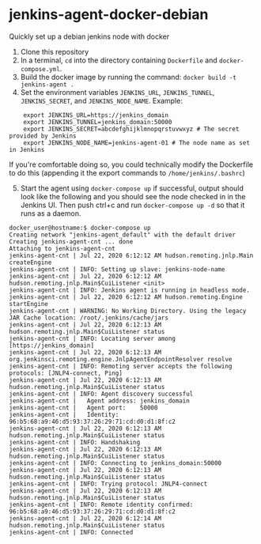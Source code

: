 # jenkins-agent-docker-debian
Quickly set up a debian jenkins node with docker

1. Clone this repository
2. In a terminal, `cd` into the directory containing `Dockerfile` and `docker-compose.yml`. 
3. Build the docker image by running the command: `docker build -t jenkins-agent .`
4. Set the environment variables `JENKINS_URL`, `JENKINS_TUNNEL`, `JENKINS_SECRET`, and `JENKINS_NODE_NAME`. Example:
```
    export JENKINS_URL=https://jenkins_domain
    export JENKINS_TUNNEL=jenkins_domain:50000
    export JENKINS_SECRET=abcdefghijklmnopqrstuvwxyz # The secret provided by Jenkins
    export JENKINS_NODE_NAME=jenkins-agent-01 # The node name as set in Jenkins
```

If you're comfortable doing so, you could technically modify the Dockerfile to do this (appending it the export commands to `/home/jenkins/.bashrc`)

5. Start the agent using `docker-compose up` if successful, output should look like the following and you should see the node checked in in the Jenkins UI.
Then push ctrl+c and run `docker-compose up -d` so that it runs as a daemon.
```
docker_user@hostname:$ docker-compose up
Creating network "jenkins-agent_default" with the default driver
Creating jenkins-agent-cnt ... done
Attaching to jenkins-agent-cnt
jenkins-agent-cnt | Jul 22, 2020 6:12:12 AM hudson.remoting.jnlp.Main createEngine
jenkins-agent-cnt | INFO: Setting up slave: jenkins-node-name
jenkins-agent-cnt | Jul 22, 2020 6:12:12 AM hudson.remoting.jnlp.Main$CuiListener <init>
jenkins-agent-cnt | INFO: Jenkins agent is running in headless mode.
jenkins-agent-cnt | Jul 22, 2020 6:12:12 AM hudson.remoting.Engine startEngine
jenkins-agent-cnt | WARNING: No Working Directory. Using the legacy JAR Cache location: /root/.jenkins/cache/jars
jenkins-agent-cnt | Jul 22, 2020 6:12:13 AM hudson.remoting.jnlp.Main$CuiListener status
jenkins-agent-cnt | INFO: Locating server among [https://jenkins_domain]
jenkins-agent-cnt | Jul 22, 2020 6:12:13 AM org.jenkinsci.remoting.engine.JnlpAgentEndpointResolver resolve
jenkins-agent-cnt | INFO: Remoting server accepts the following protocols: [JNLP4-connect, Ping]
jenkins-agent-cnt | Jul 22, 2020 6:12:13 AM hudson.remoting.jnlp.Main$CuiListener status
jenkins-agent-cnt | INFO: Agent discovery successful
jenkins-agent-cnt |   Agent address: jenkins_domain
jenkins-agent-cnt |   Agent port:    50000
jenkins-agent-cnt |   Identity:      96:b5:68:a9:46:d5:93:37:26:29:71:cd:d0:d1:8f:c2
jenkins-agent-cnt | Jul 22, 2020 6:12:13 AM hudson.remoting.jnlp.Main$CuiListener status
jenkins-agent-cnt | INFO: Handshaking
jenkins-agent-cnt | Jul 22, 2020 6:12:13 AM hudson.remoting.jnlp.Main$CuiListener status
jenkins-agent-cnt | INFO: Connecting to jenkins_domain:50000
jenkins-agent-cnt | Jul 22, 2020 6:12:13 AM hudson.remoting.jnlp.Main$CuiListener status
jenkins-agent-cnt | INFO: Trying protocol: JNLP4-connect
jenkins-agent-cnt | Jul 22, 2020 6:12:13 AM hudson.remoting.jnlp.Main$CuiListener status
jenkins-agent-cnt | INFO: Remote identity confirmed: 96:b5:68:a9:46:d5:93:37:26:29:71:cd:d0:d1:8f:c2
jenkins-agent-cnt | Jul 22, 2020 6:12:14 AM hudson.remoting.jnlp.Main$CuiListener status
jenkins-agent-cnt | INFO: Connected

```
